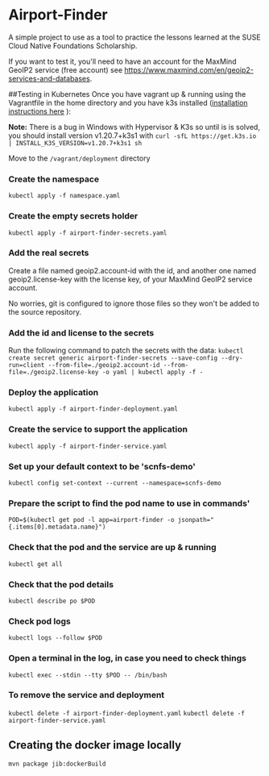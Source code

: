 # Airport-Finder
A simple project to use as a tool to practice the lessons learned at the SUSE Cloud Native Foundations Scholarship.

If you want to test it, you'll need to have an account for the MaxMind GeoIP2 service (free account) see https://www.maxmind.com/en/geoip2-services-and-databases.

##Testing in Kubernetes
Once you have vagrant up & running using the Vagrantfile in the home directory and you have k3s installed ([installation instructions here](https://rancher.com/docs/k3s/latest/en/installation/) ):

**Note:** There is a bug in Windows with Hypervisor & K3s so until is is solved, you should install version v1.20.7+k3s1 with `curl -sfL https://get.k3s.io | INSTALL_K3S_VERSION=v1.20.7+k3s1 sh`

Move to the `/vagrant/deployment` directory

### Create the namespace
`kubectl apply -f namespace.yaml`

### Create the empty secrets holder
`kubectl apply -f airport-finder-secrets.yaml`

### Add the real secrets
Create a file named geoip2.account-id with the id, and another one named geoip2.license-key with the license key, of your MaxMind GeoIP2 service account.

No worries, git is configured to ignore those files so they won't be added to the source repository.

### Add the id and license to the secrets
Run the following command to patch the secrets with the data:
 `kubectl create secret generic airport-finder-secrets --save-config --dry-run=client --from-file=./geoip2.account-id --from-file=./geoip2.license-key -o yaml | kubectl apply -f -`

 ### Deploy the application
`kubectl apply -f airport-finder-deployment.yaml`

 ### Create the service to support the application
`kubectl apply -f airport-finder-service.yaml`

### Set up your default context to be 'scnfs-demo'
`kubectl config set-context --current --namespace=scnfs-demo`

### Prepare the script to find the pod name to use in commands'
`POD=$(kubectl get pod -l app=airport-finder -o jsonpath="{.items[0].metadata.name}")`

### Check that the pod and the service are up & running
`kubectl get all`

### Check that the pod details
`kubectl describe po $POD`

### Check pod logs
`kubectl logs --follow $POD`

### Open a terminal in the log, in case you need to check things
`kubectl exec --stdin --tty $POD -- /bin/bash`

### To remove the service and deployment
`kubectl delete -f airport-finder-deployment.yaml`
`kubectl delete -f airport-finder-service.yaml`

## Creating the docker image locally
`mvn package jib:dockerBuild`
